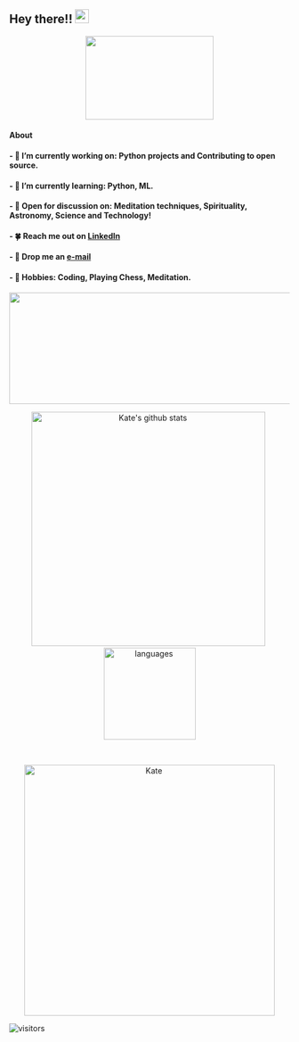 ## Hey there!! <img src="https://media.giphy.com/media/hvRJCLFzcasrR4ia7z/giphy.gif" width="25px">


<p align="center">
  <a href="https://suubh.github.io/Kate028/index.html">
  <img align="center" src="https://user-images.githubusercontent.com/72349558/117948607-e95d3780-b32e-11eb-9463-c6223338e265.gif" height="150px" width="230px" > 
  </a>
</p>


#### About

#### -  🌿  I’m currently working on: Python projects and Contributing to open source.

#### -  🌱  I’m currently learning: Python, ML.

#### -  🍁  Open for discussion on: Meditation techniques, Spirituality, Astronomy, Science and Technology!

#### -  🍀  Reach me out on [LinkedIn](https://www.linkedin.com/in/Kate028/)

#### -  🍂  Drop me an [e-mail](kritikaranjan28@gmail.com)

#### -  🌸  Hobbies: Coding, Playing Chess,  Meditation.



 <p align="center">
  <img align="center" width="600" height="200" src="https://activity-graph.herokuapp.com/graph?username=Kate028&theme=github" >
 </p>   
</details>

<p align="center">
<img src="https://github-readme-stats.vercel.app/api?username=Kate028&show_icons=true&theme=tokyonight" alt="Kate's github stats" width="420"/>&nbsp;
   <img src="https://github-readme-stats.vercel.app/api/top-langs/?username=Kate028&layout=compact&theme=tokyonight" alt="languages" height="165">
</p>
<br>


<p align="center"> 
  <img align="center" width="450"  src="https://github-readme-streak-stats.herokuapp.com/?user=Kate028&theme=dark" alt="Kate" /> 

</p>


![visitors](https://visitor-badge.glitch.me/badge?page_id=Kate028.visitor-badge)

